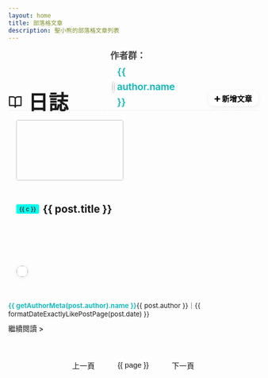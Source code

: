 ```yaml
---
layout: home
title: 部落格文章
description: 聖小熊的部落格文章列表
---
```


<script setup>
import { ref, computed, onMounted, onBeforeUnmount } from 'vue'
import { data as allPosts } from '../.vitepress/theme/posts.data.ts'

// 定義作者陣列，包含 login、中文顯示名稱、GitHub 連結
const authors = [
  { name: '聖小熊', login: 'HolyBearTW', url: 'https://github.com/HolyBearTW' },
  { name: '玄哥', login: 'Tim0320', url: 'https://github.com/Tim0320' },
  { name: '酪梨', login: 'ying0930', url: 'https://github.com/ying0930' },
  { name: 'Jack', login: 'Jackboy001', url: 'https://github.com/Jackboy001' },
  { name: 'Leo', login: 'leohsiehtw', url: 'https://github.com/leohsiehtw' },
]

// 根據 post.author 找到對應的作者物件
function getAuthorMeta(authorName) {
  return authors.find(a => a.name === authorName) ||
         authors.find(a => a.login === authorName) ||
         { name: authorName, login: '', url: '' }
}

const postsWithDate = allPosts.filter(Boolean)

function formatDateExactlyLikePostPage(dateString) {
  if (dateString) {
    const date = new Date(dateString)
    if (isNaN(date.getTime())) return dateString // fallback
    const yyyy = date.getFullYear()
    const mm = String(date.getMonth() + 1).padStart(2, '0')
    const dd = String(date.getDate()).padStart(2, '0')
    return `${yyyy}-${mm}-${dd}`
  }
  return ''
}

const postsPerPage = 10
const currentPage = ref(1)
const totalPages = computed(() => Math.ceil(postsWithDate.length / postsPerPage))
const paginatedPosts = computed(() => {
  const start = (currentPage.value - 1) * postsPerPage
  const end = start + postsPerPage
  return postsWithDate.slice(start, end)
})
const goToPage = (page) => {
  if (page >= 1 && page <= totalPages.value) {
    currentPage.value = page
    if (typeof window !== 'undefined') {
      window.scrollTo({ top: 0, behavior: 'smooth' })
    }
  }
}
const pageNumbers = computed(() => {
  const pages = []
  for (let i = 1; i <= totalPages.value; i++) {
    pages.push(i)
  }
  return pages
})

function fixVpContentPadding() {
  const content = document.querySelector('.VPContent .content-container')
  if (!content) return
  if (document.querySelector('.blog-home')) {
    content.style.paddingTop = '0'
  } else {
    content.style.paddingTop = ''
  }
}

onMounted(() => {
  fixVpContentPadding()
  window.addEventListener('vitepress:afterRouteChanged', fixVpContentPadding)
})
onBeforeUnmount(() => {
  window.removeEventListener('vitepress:afterRouteChanged', fixVpContentPadding)
})
</script>

<div class="blog-home">
  <div class="blog-header-row">
    <h2 class="blog-title">
      <svg xmlns="http://www.w3.org/2000/svg" width="28" height="28" viewBox="0 0 24 24" fill="none" stroke="currentColor" stroke-width="2" stroke-linecap="round" stroke-linejoin="round" class="feather feather-book-open"><path d="M2 3h6a4 4 0 0 1 4 4v14a3 3 0 0 0-3-3H2z"></path><path d="M22 3h-6a4 4 0 0 0-4 4v14a3 3 0 0 1 3-3h7z"></path></svg>
      <span>日誌</span>
    </h2>
    <div class="blog-authors">
      <strong>作者群：</strong>
      <span
        v-for="author in authors"
        :key="author.login"
        class="author-link"
      >
        <a :href="author.url" target="_blank" rel="noopener">
          <img
            :src="`https://github.com/${author.login}.png`"
            :alt="author.name"
            class="author-avatar"
          />
          {{ author.name }}
        </a>
      </span>
    </div>
    <a
      class="new-post-btn"
      href="https://github.com/HolyBearTW/holybear.me/new/main/blog"
      target="_blank"
      rel="noopener"
    >➕ 新增文章</a>
  </div>

  <div class="blog-articles-grid">
    <div v-for="post in paginatedPosts" :key="post.url" class="post-item">
      <a :href="post.url" class="post-item-link">
        <div class="post-thumbnail-wrapper">
          <img :src="post.image" :alt="post.title" class="post-thumbnail" />
        </div>
        <div class="post-info">
          <div class="post-title-row">
            <span
              v-if="post.category && post.category.length"
              class="category"
              v-for="c in post.category"
              :key="'cat-' + c"
            >{{ c }}</span>
            <h2 class="post-title">{{ post.title }}</h2>
          </div>
          <p class="post-meta">
            <span class="author-inline">
              <img
                v-if="getAuthorMeta(post.author).login"
                class="author-avatar"
                :src="`https://github.com/${getAuthorMeta(post.author).login}.png`"
                :alt="getAuthorMeta(post.author).name"
              />
              <a
                v-if="getAuthorMeta(post.author).url"
                :href="getAuthorMeta(post.author).url"
                target="_blank"
                rel="noopener"
                class="author-link-name"
              >{{ getAuthorMeta(post.author).name }}</a><span v-else>{{ post.author }}</span><span class="author-date">｜{{ formatDateExactlyLikePostPage(post.date) }}</span>
            </span>
          </p>
          <div v-if="post.excerpt" class="post-excerpt" v-html="post.excerpt"></div>
          <span class="read-more">繼續閱讀 &gt;</span>
        </div>
      </a>
    </div>
  </div>

  <div class="pagination" v-if="totalPages > 1">
    <button class="pagination-button" :disabled="currentPage === 1" @click="goToPage(currentPage - 1)">上一頁</button>
    <button
      v-for="page in pageNumbers"
      :key="page"
      class="pagination-button"
      :class="{ active: page === currentPage }"
      @click="goToPage(page)">
      {{ page }}
    </button>
    <button class="pagination-button" :disabled="currentPage === totalPages" @click="goToPage(currentPage + 1)">下一頁</button>
  </div>
</div>

<style scoped>
.blog-home {
  max-width: 1050px;
  margin-left: auto;
  margin-right: auto;
  padding-bottom: 2rem;
}
.blog-header-row {
  display: flex;
  align-items: flex-end;
  justify-content: space-between;
  gap: 4rem;
  border-bottom: 1px dashed var(--vp-c-divider, #e5e5e5);
  margin-bottom: 0.5rem;
  flex-wrap: nowrap;
  flex-direction: row;
}
.blog-title {
  font-size: 2.5rem;
  font-weight: 900;
  letter-spacing: 0.03em;
  margin: 0 1.2rem 0 0;
  line-height: 0.7;
  color: var(--vp-c-text-1);
  flex-shrink: 0;
  display: inline-flex;
  align-items: center;
  gap: 0.75rem;
}
.blog-title svg {
  margin-bottom: 2px;
}
/* 作者群：橫向排列＋頭像（響應式下會自動換行） */
.blog-authors {
  color: var(--vp-c-text-2, #444);
  font-size: 1.12rem;
  display: flex;
  align-items: baseline;
  gap: 0.3em;
  flex-wrap: wrap;
  min-width: 0;
  margin-bottom: 0;
  position: relative;
  align-items: center;
}
.blog-authors strong {
  margin-right: 0.5em;
}
.author-link {
  position: relative;
  display: inline-block;
}
.author-avatar {
  width: 22px;
  height: 22px;
  border-radius: 50%;
  margin-right: 0.22em;
  vertical-align: middle;
  box-shadow: 0 2px 8px #0001;
  border: 1px solid #ddd;
  background: #fff;
  object-fit: cover;
}
.blog-authors a {
  color: var(--vp-c-brand-1, #00b8b8);
  text-decoration: none;
  font-weight: 600;
  font-size: 1.07em;
  margin-left: 0.18em;
  margin-right: 0.18em;
  line-height: 1.6;
  display: inline-flex;
  align-items: center;
}
.blog-authors a:hover {
  text-decoration: underline;
}
.new-post-btn {
  background: var(--vp-c-brand);
  color: #000;
  font-weight: 600;
  padding: 0.32em 0.8em;
  border-radius: 10px;
  text-decoration: none;
  font-size: 0.95rem;
  transition: background 0.15s, color 0.15s;
  box-shadow: 0 2px 8px 0 #0001;
  white-space: nowrap;
  margin-bottom: 0.5rem;
}
.new-post-btn:hover {
  background: var(--vp-c-brand-dark);
  color: #000;
}
.blog-articles-grid {
  display: grid;
  grid-template-columns: 1fr;
  gap: 0.5rem;
}
.post-item {
  border-bottom: 1px dashed var(--vp-c-divider);
  padding: 0.7rem 0;
  margin: 0;
}
.blog-articles-grid > .post-item:last-child {
  border-bottom: none;
}
.post-item-link {
  display: flex;
  align-items: center;
  min-height: 122px;
  height: auto;
  padding: 0 1rem;
  border-radius: 8px;
  text-decoration: none;
  color: inherit;
  transition: background 0.2s, box-shadow 0.2s, transform 0.2s;
}
.post-item-link:hover {
  background-color: var(--vp-c-bg-soft);
  box-shadow: 0 2px 8px 0 #0001;
  transform: translateY(-3px);
}
.post-thumbnail-wrapper {
  flex-shrink: 0;
  width: 216px;
  height: 122px;
  margin-right: 1rem;
  border-radius: 4px;
  overflow: hidden;
  display: flex;
  align-items: center;
  justify-content: center;
}
.post-thumbnail {
  width: 100%;
  height: 100%;
  object-fit: contain;
  display: block;
}
.post-info {
  flex: 1 1 0;
  display: flex;
  flex-direction: column;
  justify-content: center;
}
.post-title-row {
  display: flex;
  align-items: center;
  gap: 0.4em;
  margin-bottom: 0.2rem !important;
  margin-top: 0 !important;
}
.category {
  display: inline-block;
  background: #00FFEE;
  color: #000;
  border-radius: 3px;
  padding: 0 0.5em;
  font-size: 0.85em;
  margin-right: 0.15em;
  margin-top: 0;
  margin-bottom: 0.2rem !important;
  line-height: 1.6;
  font-weight: 500;
  white-space: nowrap;
  overflow: visible;
  text-overflow: unset;
  height: auto;
  max-width: none;
}
.post-title, .post-info .post-title {
  border-top: none !important;
  padding-top: 0;
  margin-top: 0 !important;
  margin-bottom: 0.2rem !important;
  font-size: 1.3rem;
  line-height: 1.3;
  color: var(--vp-c-text-1);
  font-weight: 700;
  display: inline;
  vertical-align: middle;
}
.author-inline {
  display: inline-flex;
  align-items: center;
  vertical-align: middle;
  font-size: inherit;
  line-height: 1;
}
.post-meta-author .author-avatar {
  width: 21px;
  height: 21px;
  border-radius: 50%;
  margin-right: 0.12em;
  vertical-align: middle;
  box-shadow: 0 2px 8px #0001;
  border: 1px solid #ddd;
  background: #fff;
  object-fit: cover;
  display: inline-block;
}
.author-link-name {
  color: var(--vp-c-brand-1, #00b8b8);
  text-decoration: none;
  font-weight: 600;
  line-height: 1;
  display: inline-block;
  vertical-align: middle;
  margin-right: 0;
  padding-right: 0;
}
.author-link-name:hover {
  text-decoration: underline;
}
.author-date {
  font-size: 0.98em;
  color: var(--vp-c-text-2);
  margin-left: 0;
  position: relative;
  top: 0.5px;
}
.post-meta {
  color: var(--vp-c-text-2);
  font-size: 0.85rem;
  margin-top: 0 !important;
  margin-bottom: 0.2rem !important;
  line-height: 1.2;
  padding: 0;
  display: block;
}
.post-excerpt {
  color: var(--vp-c-text-2);
  line-height: 1.5;
  font-size: 0.95rem;
  margin-bottom: 0.2rem;
  margin-top: 0.13rem;
  display: -webkit-box;
  -webkit-line-clamp: 2;
  -webkit-box-orient: vertical;
  overflow: hidden;
  text-overflow: ellipsis;
}
.read-more {
  display: inline-block;
  color: var(--vp-c-brand-1);
  font-weight: 500;
  font-size: 0.9rem;
  margin-top: 0.15rem;
  margin-bottom: 0;
}
.read-more:hover {
  text-decoration: underline;
}
.pagination {
  display: flex;
  justify-content: center;
  align-items: center;
  margin-top: 2rem;
  gap: 0.5rem;
  flex-wrap: wrap;
}
.pagination-button {
  background-color: var(--vp-c-bg-soft);
  color: var(--vp-c-text-1);
  border: 1px solid var(--vp-c-divider);
  padding: 0.6rem 1.2rem;
  border-radius: 6px;
  cursor: pointer;
  transition: background-color 0.2s, border-color 0.2s, color 0.2s;
  font-size: 0.95rem;
}
.pagination-button:hover:not(:disabled),
.pagination-button.active {
  background-color: var(--vp-c-brand-1);
  color: var(--vp-c-white);
  border-color: var(--vp-c-brand-1);
}
.pagination-button:disabled {
  opacity: 0.6;
  cursor: not-allowed;
}
@media (max-width: 767px) {
  .blog-header-row {
    flex-direction: column;
    align-items: stretch;
    gap: 0.7rem;
    flex-wrap: wrap;
  }
  .new-post-btn {
    width: 100%;
    text-align: center;
    margin-top: 0.7rem;
    font-size: 1rem;
  }
  .blog-title {
    margin-bottom: 0.5rem;
    margin-right: 0;
  }
  .blog-authors {
    justify-content: center;
    gap: 0.25em 0.25em; /* 橫向間距 */
    text-align: center;
  }
  .author-link {
    display: flex;
    flex-direction: column;
    align-items: center;
    margin: 0.25em 0.25em; /* 左右間距 */
  }
  .author-avatar {
    width: 35px;
    height: 35px;
    margin: 0 0 2px 0;
  }
  .blog-authors a {
    font-size: 0.93em;
    margin: 0;
    padding: 0;
    display: flex;
    flex-direction: column;
    align-items: center;
  }
}
@media (max-width: 767px) {
  .post-item {
    padding: 0.2rem 0;
  }
  .post-item-link {
    min-height: unset;
    padding: 0.2rem 0.5rem;
  }
  .post-thumbnail-wrapper {
    width: 110px;
    height: 90px;
    margin-right: 0.7rem;
    flex-shrink: 0;
    display: flex;
    align-items: center;
    justify-content: center;
  }
  .post-thumbnail {
    width: 100%;
    height: 100%;
    object-fit: contain;
    display: block;
  }
  .post-info {
    flex: 1 1 0;
    min-width: 0;
  }
  .post-title, .post-info .post-title {
    font-size: 1.05rem;
  }
  .post-excerpt {
    font-size: 0.92rem;
    -webkit-line-clamp: 2;
  }
  .post-title-row {
    flex-direction: column;
    align-items: flex-start;
    gap: 0.15em;
  }
  .post-title {
    white-space: normal;
    word-break: break-word;
    margin-top: 0.1em;
    margin-bottom: 0.2em !important;
  }
}
</style>

<style>
.vp-doc h2 {
  border-top: none !important;
  padding-top: 0 !important;
  margin-top: 32px !important;
}
main,
.VPContent,
.VPContent .content-container,
.VPDoc .content-container,
.vp-doc .content-container,
[class*="VPContent"],
[class*="content-container"] {
  border-top: none !important;
  box-shadow: none !important;
  outline: none !important;
}
</style>